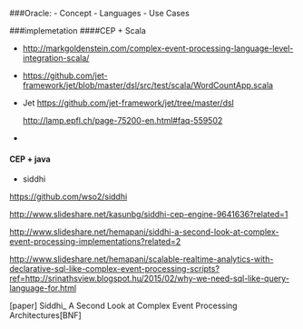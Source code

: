 ###Oracle:
    - Concept
    - Languages
    - Use Cases


###implemetation
####CEP + Scala
- http://markgoldenstein.com/complex-event-processing-language-level-integration-scala/
- https://github.com/jet-framework/jet/blob/master/dsl/src/test/scala/WordCountApp.scala
- Jet https://github.com/jet-framework/jet/tree/master/dsl
    
    http://lamp.epfl.ch/page-75200-en.html#faq-559502
- 


#### CEP  + java
- siddhi

https://github.com/wso2/siddhi

http://www.slideshare.net/kasunbg/siddhi-cep-engine-9641636?related=1

http://www.slideshare.net/hemapani/siddhi-a-second-look-at-complex-event-processing-implementations?related=2

http://www.slideshare.net/hemapani/scalable-realtime-analytics-with-declarative-sql-like-complex-event-processing-scripts?ref=http://srinathsview.blogspot.hu/2015/02/why-we-need-sql-like-query-language-for.html

[paper] Siddhi_ A Second Look at Complex Event Processing Architectures[BNF]




###